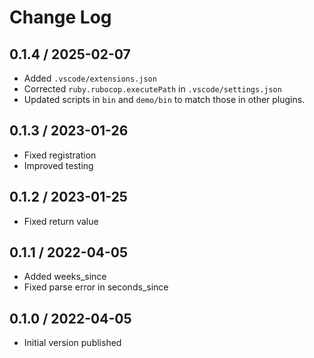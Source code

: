 # Change Log

## 0.1.4 / 2025-02-07

* Added `.vscode/extensions.json`
* Corrected `ruby.rubocop.executePath` in `.vscode/settings.json`
* Updated scripts in `bin` and `demo/bin` to match those in other plugins.

## 0.1.3 / 2023-01-26

* Fixed registration
* Improved testing


## 0.1.2 / 2023-01-25

* Fixed return value


## 0.1.1 / 2022-04-05

* Added weeks_since
* Fixed parse error in seconds_since


## 0.1.0 / 2022-04-05

* Initial version published
